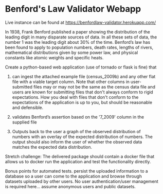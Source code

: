 # Benford's Law Validator Webapp

Live instance can be found at https://benfordlaw-validator.herokuapp.com/

In 1938, Frank Benford published a paper showing the distribution of the leading digit in many disparate sources of data. In all these sets of data, the number 1 was the leading digit about 30% of the time. Benford’s law has been found to apply to population numbers, death rates, lengths of rivers, mathematical distributions given by some power law, and physical constants like atomic weights and specific heats.

Create a python-based web application (use of tornado or flask is fine) that

1) can ingest the attached example file (census_2009b) and any other flat file with a viable target column. Note that other columns in user-submitted files may or may not be the same as the census data file and users are known for submitting files that don't always conform to rigid expectations. How you deal with files that don't conform to the expectations of the application is up to you, but should be reasonable and defensible.

2) validates Benford’s assertion based on the '7_2009' column in the supplied file

3) Outputs back to the user a graph of the observed distribution of numbers with an overlay of the expected distribution of numbers. The output should also inform the user of whether the observed data matches the expected data distribution.

Stretch challenge: The delivered package should contain a docker file that allows us to docker run the application and test the functionality directly.

Bonus points for automated tests. persist the uploaded information to a database so a user can come to the application and browse through datasets uploaded by other users. No user authentication/user management is required here… assume anonymous users and public datasets.
